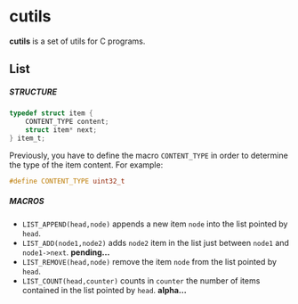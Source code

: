 # cutils #

**cutils** is a set of utils for C programs.

## List ##

##### STRUCTURE #####

```C
typedef struct item {
    CONTENT_TYPE content;
    struct item* next;
} item_t;
```

Previously, you have to define the macro `CONTENT_TYPE` in order to determine the type of the item content. For example:

```C
#define CONTENT_TYPE uint32_t
```

##### MACROS #####

- `LIST_APPEND(head,node)` appends a new item `node` into the list pointed by `head`.
- `LIST_ADD(node1,node2)` adds `node2` item in the list just between `node1` and `node1->next`. **pending...**
- `LIST_REMOVE(head,node)` remove the item `node` from the list pointed by `head`.
- `LIST_COUNT(head,counter)` counts in `counter` the number of items contained in the list pointed by `head`. **alpha...**


    



